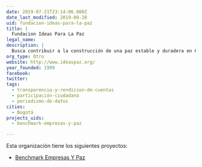 ```yaml
---
date: 2019-07-21T23:14:06.000Z
date_last_modified: 2019-08-28
uid: fundacion-ideas-para-la-paz
title: |
  Fundacion Ideas Para La Paz
legal_name: 
description: |
  Busca contribuir a la construcción de una paz estable y duradera en Colombia.
org_type: Otro
website: http://www.ideaspaz.org/
year_founded: 1999
facebook: 
twitter: 
tags:
  - transparencia-y-rendicion-de-cuentas
  - participación-ciudadana
  - periodismo-de-datos
cities: 
  - Bogotá
projects_uids:
  - benchmark-empresas-y-paz

---
```


Esta organización tiene los siguientes proyectos:

- [Benchmark Empresas Y Paz](/proyectos/benchmark-empresas-y-paz)
